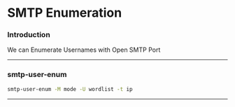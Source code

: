 # SMTP Enumeration

### Introduction

We can Enumerate Usernames with Open SMTP Port

***

### smtp-user-enum

```bash
smtp-user-enum -M mode -U wordlist -t ip
```

***

